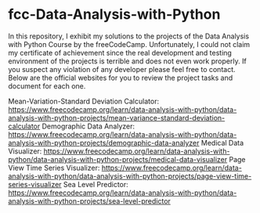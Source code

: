 # fcc-Data-Analysis-with-Python
In this repository, I exhibit my solutions to the projects of the Data Analysis with Python Course by the freeCodeCamp. Unfortunately, I could not claim my certificate of achievement since the real development and testing environment of the projects is terrible and does not even work properly. If you suspect any violation of any developer please feel free to contact. Below are the official websites for you to review the project tasks and document for each one.

Mean-Variation-Standard Deviation Calculator: https://www.freecodecamp.org/learn/data-analysis-with-python/data-analysis-with-python-projects/mean-variance-standard-deviation-calculator
Demographic Data Analyzer: https://www.freecodecamp.org/learn/data-analysis-with-python/data-analysis-with-python-projects/demographic-data-analyzer
Medical Data Visualizer: https://www.freecodecamp.org/learn/data-analysis-with-python/data-analysis-with-python-projects/medical-data-visualizer
Page View Time Series Visualizer: https://www.freecodecamp.org/learn/data-analysis-with-python/data-analysis-with-python-projects/page-view-time-series-visualizer
Sea Level Predictor: https://www.freecodecamp.org/learn/data-analysis-with-python/data-analysis-with-python-projects/sea-level-predictor